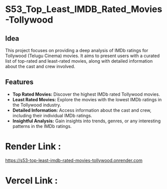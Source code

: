 # S53_Top_Least_IMDB_Rated_Movies-Tollywood

## Idea

This project focuses on providing a deep analysis of IMDb ratings for Tollywood (Telugu Cinema) movies. It aims to present users with a curated list of top-rated and least-rated movies, along with detailed information about the cast and crew involved.

## Features

- **Top Rated Movies:** Discover the highest IMDb rated Tollywood movies.
- **Least Rated Movies:** Explore the movies with the lowest IMDb ratings in the Tollywood industry.
- **Detailed Information:** Access information about the cast and crew, including their individual IMDb ratings.
- **Insightful Analysis:** Gain insights into trends, genres, or any interesting patterns in the IMDb ratings.

# Render Link :

https://s53-top-least-imdb-rated-movies-tollywood.onrender.com


# Vercel Link :

